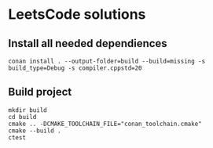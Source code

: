 # LeetsCode solutions

## Install all needed dependiences

`conan install . --output-folder=build --build=missing -s build_type=Debug -s compiler.cppstd=20`

## Build project

```
mkdir build
cd build
cmake .. -DCMAKE_TOOLCHAIN_FILE="conan_toolchain.cmake"
cmake --build .
ctest
```
